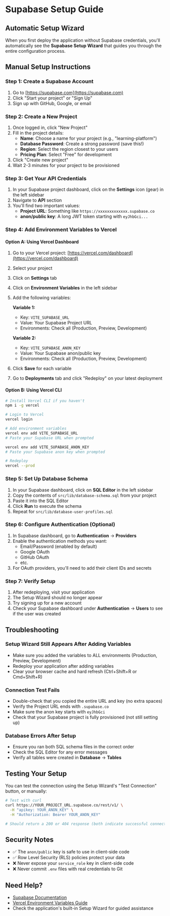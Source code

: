 # Supabase Setup Guide

## Automatic Setup Wizard

When you first deploy the application without Supabase credentials, you'll automatically see the **Supabase Setup Wizard** that guides you through the entire configuration process.

## Manual Setup Instructions

### Step 1: Create a Supabase Account

1. Go to [https://supabase.com](https://supabase.com)
2. Click "Start your project" or "Sign Up"
3. Sign up with GitHub, Google, or email

### Step 2: Create a New Project

1. Once logged in, click "New Project"
2. Fill in the project details:
   - **Name**: Choose a name for your project (e.g., "learning-platform")
   - **Database Password**: Create a strong password (save this!)
   - **Region**: Select the region closest to your users
   - **Pricing Plan**: Select "Free" for development
3. Click "Create new project"
4. Wait 2-3 minutes for your project to be provisioned

### Step 3: Get Your API Credentials

1. In your Supabase project dashboard, click on the **Settings** icon (gear) in the left sidebar
2. Navigate to **API** section
3. You'll find two important values:
   - **Project URL**: Something like `https://xxxxxxxxxxxxx.supabase.co`
   - **anon/public key**: A long JWT token starting with `eyJhbGci...`

### Step 4: Add Environment Variables to Vercel

#### Option A: Using Vercel Dashboard

1. Go to your Vercel project: [https://vercel.com/dashboard](https://vercel.com/dashboard)
2. Select your project
3. Click on **Settings** tab
4. Click on **Environment Variables** in the left sidebar
5. Add the following variables:

   **Variable 1:**
   - Key: `VITE_SUPABASE_URL`
   - Value: Your Supabase Project URL
   - Environments: Check all (Production, Preview, Development)

   **Variable 2:**
   - Key: `VITE_SUPABASE_ANON_KEY`
   - Value: Your Supabase anon/public key
   - Environments: Check all (Production, Preview, Development)

6. Click **Save** for each variable
7. Go to **Deployments** tab and click "Redeploy" on your latest deployment

#### Option B: Using Vercel CLI

```bash
# Install Vercel CLI if you haven't
npm i -g vercel

# Login to Vercel
vercel login

# Add environment variables
vercel env add VITE_SUPABASE_URL
# Paste your Supabase URL when prompted

vercel env add VITE_SUPABASE_ANON_KEY
# Paste your Supabase anon key when prompted

# Redeploy
vercel --prod
```

### Step 5: Set Up Database Schema

1. In your Supabase dashboard, click on **SQL Editor** in the left sidebar
2. Copy the contents of `src/lib/database-schema.sql` from your project
3. Paste it into the SQL Editor
4. Click **Run** to execute the schema
5. Repeat for `src/lib/database-user-profiles.sql`

### Step 6: Configure Authentication (Optional)

1. In Supabase dashboard, go to **Authentication** → **Providers**
2. Enable the authentication methods you want:
   - Email/Password (enabled by default)
   - Google OAuth
   - GitHub OAuth
   - etc.
3. For OAuth providers, you'll need to add their client IDs and secrets

### Step 7: Verify Setup

1. After redeploying, visit your application
2. The Setup Wizard should no longer appear
3. Try signing up for a new account
4. Check your Supabase dashboard under **Authentication** → **Users** to see if the user was created

## Troubleshooting

### Setup Wizard Still Appears After Adding Variables

- Make sure you added the variables to ALL environments (Production, Preview, Development)
- Redeploy your application after adding variables
- Clear your browser cache and hard refresh (Ctrl+Shift+R or Cmd+Shift+R)

### Connection Test Fails

- Double-check that you copied the entire URL and key (no extra spaces)
- Verify the Project URL ends with `.supabase.co`
- Make sure the anon key starts with `eyJhbGci`
- Check that your Supabase project is fully provisioned (not still setting up)

### Database Errors After Setup

- Ensure you ran both SQL schema files in the correct order
- Check the SQL Editor for any error messages
- Verify all tables were created in **Database** → **Tables**

## Testing Your Setup

You can test the connection using the Setup Wizard's "Test Connection" button, or manually:

```bash
# Test with curl
curl https://YOUR_PROJECT_URL.supabase.co/rest/v1/ \
  -H "apikey: YOUR_ANON_KEY" \
  -H "Authorization: Bearer YOUR_ANON_KEY"

# Should return a 200 or 404 response (both indicate successful connection)
```

## Security Notes

- ✅ The `anon/public` key is safe to use in client-side code
- ✅ Row Level Security (RLS) policies protect your data
- ❌ Never expose your `service_role` key in client-side code
- ❌ Never commit `.env` files with real credentials to Git

## Need Help?

- [Supabase Documentation](https://supabase.com/docs)
- [Vercel Environment Variables Guide](https://vercel.com/docs/concepts/projects/environment-variables)
- Check the application's built-in Setup Wizard for guided assistance
